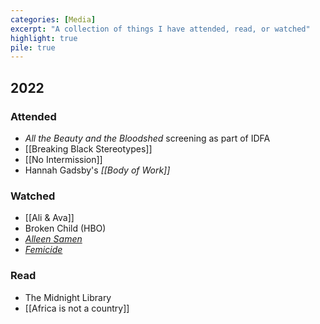 ```yaml
---
categories: [Media]
excerpt: "A collection of things I have attended, read, or watched"
highlight: true
pile: true
---
```


## 2022

### Attended
- _All the Beauty and the Bloodshed_ screening as part of IDFA
- [[Breaking Black Stereotypes]]
- [[No Intermission]]
- Hannah Gadsby's _[[Body of Work]]_

### Watched
- [[Ali & Ava]]
- Broken Child (HBO)
- _[Alleen Samen](https://www.2doc.nl/documentaires/2022/12/alleen-samen.html)_
- _[Femicide](https://www.2doc.nl/documentaires/2022/12/femicide.html)_

### Read
- The Midnight Library
- [[Africa is not a country]]
